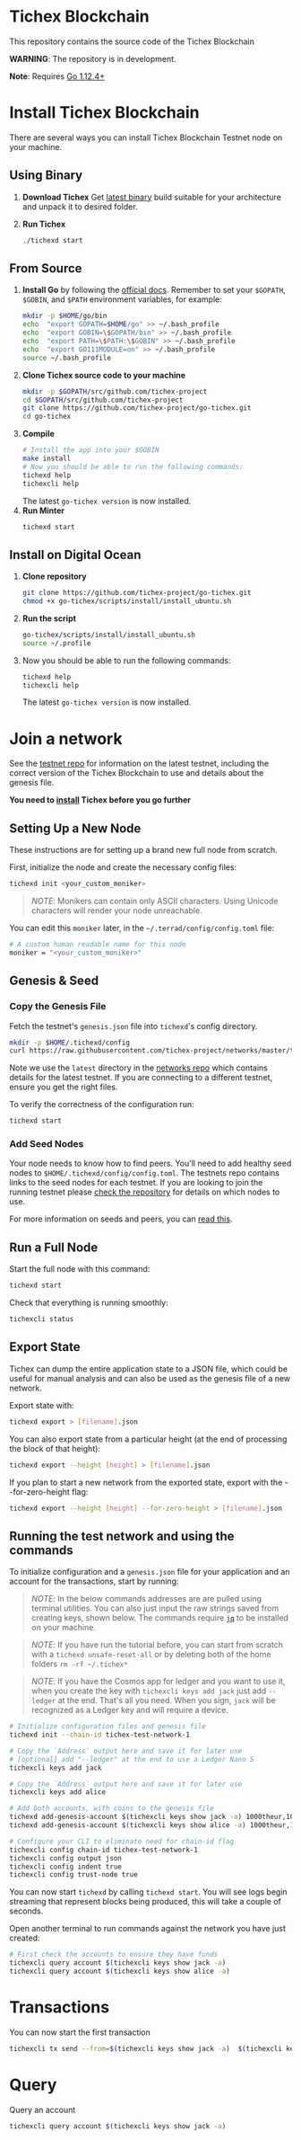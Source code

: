 # Tichex Blockchain

This repository contains the source code of the Tichex Blockchain

**WARNING**: The repository is in development.

**Note**: Requires [Go 1.12.4+](https://golang.org/dl/)

# Install Tichex Blockchain

There are several ways you can install Tichex Blockchain Testnet node on your machine.

## Using Binary
1. **Download Tichex**
Get [latest binary](https://github.com/tichex-project/go-tichex/releases) build suitable for your architecture and unpack it to desired folder.

2. **Run Tichex**
	```bash
	./tichexd start
	```
## From Source
1. **Install Go** by following the [official docs](https://golang.org/doc/install). Remember to set your `$GOPATH`, `$GOBIN`, and `$PATH` environment variables, for example:
	```bash
	mkdir -p $HOME/go/bin
	echo  "export GOPATH=$HOME/go" >> ~/.bash_profile
	echo  "export GOBIN=\$GOPATH/bin" >> ~/.bash_profile
	echo  "export PATH=\$PATH:\$GOBIN" >> ~/.bash_profile
	echo  "export GO111MODULE=on" >> ~/.bash_profile
	source ~/.bash_profile
	```
2. **Clone Tichex source code to your machine**
	```bash
	mkdir -p $GOPATH/src/github.com/tichex-project
	cd $GOPATH/src/github.com/tichex-project
	git clone https://github.com/tichex-project/go-tichex.git
	cd go-tichex
	```
  3. **Compile**
		```bash
		# Install the app into your $GOBIN
		make install
		# Now you should be able to run the following commands:
		tichexd help
		tichexcli help
		```
		The latest `go-tichex version` is now installed.
3. **Run Minter**
	```bash
	tichexd start
	```

## Install on Digital Ocean
1. **Clone repository**
    ```bash
	git clone https://github.com/tichex-project/go-tichex.git
    chmod +x go-tichex/scripts/install/install_ubuntu.sh
	```
2. **Run the script**
    ```bash
    go-tichex/scripts/install/install_ubuntu.sh
    source ~/.profile
	```
3. Now you should be able to run the following commands:
	```bash
	tichexd help
	tichexcli help
	```
    The latest `go-tichex version` is now installed.

# Join a network

See the [testnet repo](https://github.com/tichex-project/networks) for information on the latest testnet, including the correct version of the Tichex Blockchain to use and details about the genesis file.

**You need to [install](https://github.com/tichex-project/go-tichex/blob/master/README.md#install-tichex-blockchain) Tichex before you go further**

## Setting Up a New Node

These instructions are for setting up a brand new full node from scratch.

First, initialize the node and create the necessary config files:

```bash
tichexd init <your_custom_moniker>
```

>  _*NOTE*_: Monikers can contain only ASCII characters. Using Unicode characters will render your node unreachable.

You can edit this `moniker` later, in the `~/.terrad/config/config.toml` file:

```bash
# A custom human readable name for this node
moniker = "<your_custom_moniker>"
```

## Genesis & Seed

### Copy the Genesis File

Fetch the testnet's `genesis.json` file into `tichexd`'s config directory.

```bash
mkdir -p $HOME/.tichexd/config
curl https://raw.githubusercontent.com/tichex-project/networks/master/tichex-test-network-1/genesis.json > $HOME/.tichexd/config/genesis.json
```

Note we use the `latest` directory in the [networks repo](https://github.com/tichex-project/networks) which contains details for the latest testnet. If you are connecting to a different testnet, ensure you get the right files.

To verify the correctness of the configuration run:

```bash
tichexd start
```

### Add Seed Nodes

Your node needs to know how to find peers. You'll need to add healthy seed nodes to `$HOME/.tichexd/config/config.toml`. The testnets repo contains links to the seed nodes for each testnet. If you are looking to join the running testnet please [check the repository](https://github.com/tichex-project/networks) for details on which nodes to use.


For more information on seeds and peers, you can [read this](https://github.com/tendermint/tendermint/blob/develop/docs/tendermint-core/using-tendermint.md#peers).

## Run a Full Node

Start the full node with this command:

```bash
tichexd start
```

Check that everything is running smoothly:

```bash
tichexcli status
```

## Export State

Tichex can dump the entire application state to a JSON file, which could be useful for manual analysis and can also be used as the genesis file of a new network.

Export state with:

```bash
tichexd export > [filename].json
```

You can also export state from a particular height (at the end of processing the block of that height):

```bash
tichexd export --height [height] > [filename].json
```

If you plan to start a new network from the exported state, export with the --for-zero-height flag:

```bash
tichexd export --height [height] --for-zero-height > [filename].json
```

## Running the test network and using the commands

To initialize configuration and a `genesis.json` file for your application and an account for the transactions, start by running:

>  _*NOTE*_: In the below commands addresses are are pulled using terminal utilities. You can also just input the raw strings saved from creating keys, shown below. The commands require [`jq`](https://stedolan.github.io/jq/download/) to be installed on your machine.

>  _*NOTE*_: If you have run the tutorial before, you can start from scratch with a `tichexd unsafe-reset-all` or by deleting both of the home folders `rm -rf ~/.tichex*`

>  _*NOTE*_: If you have the Cosmos app for ledger and you want to use it, when you create the key with `tichexcli keys add jack` just add `--ledger` at the end. That's all you need. When you sign, `jack` will be recognized as a Ledger key and will require a device.

```bash
# Initialize configuration files and genesis file
tichexd init --chain-id tichex-test-network-1

# Copy the `Address` output here and save it for later use
# [optional] add "--ledger" at the end to use a Ledger Nano S
tichexcli keys add jack

# Copy the `Address` output here and save it for later use
tichexcli keys add alice

# Add both accounts, with coins to the genesis file
tichexd add-genesis-account $(tichexcli keys show jack -a) 1000theur,1000thx
tichexd add-genesis-account $(tichexcli keys show alice -a) 1000theur,1000thx

# Configure your CLI to eliminate need for chain-id flag
tichexcli config chain-id tichex-test-network-1
tichexcli config output json
tichexcli config indent true
tichexcli config trust-node true
```

You can now start `tichexd` by calling `tichexd start`. You will see logs begin streaming that represent blocks being produced, this will take a couple of seconds.

Open another terminal to run commands against the network you have just created:

```bash
# First check the accounts to ensure they have funds
tichexcli query account $(tichexcli keys show jack -a)
tichexcli query account $(tichexcli keys show alice -a)
```

# Transactions
You can now start the first transaction

```bash
tichexcli tx send --from=$(tichexcli keys show jack -a)  $(tichexcli keys show alice -a) 10theur
```

# Query
Query an account

```bash
tichexcli query account $(tichexcli keys show jack -a)
```